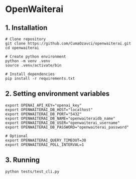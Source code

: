 # OpenWaiterai

## 1. Installation
```
# Clone repository
git clone https://github.com/CumaOzavci/openwaiterai.git
cd openwaiterai

# Create python environment
python -m venv .venv
source .venv/activate/bin

# Install dependencies
pip install -r requirements.txt
```

## 2. Setting environment variables
```
export OPENAI_API_KEY="openai_key"
export OPENWAITERAI_DB_HOST="localhost"
export OPENWAITERAI_DB_PORT="5432"
export OPENWAITERAI_DB_NAME="openwaiteraidb_name"
export OPENWAITERAI_DB_USER="openwaiterai_username"
export OPENWAITERAI_DB_PASSWORD="openwaiterai_password"

# Optional
export OPENWAITERAI_QUERY_TIMEOUT=30
export OPENWAITERAI_POLL_INTERVAL=1
```

## 3. Running
```
python tests/test_cli.py
```
